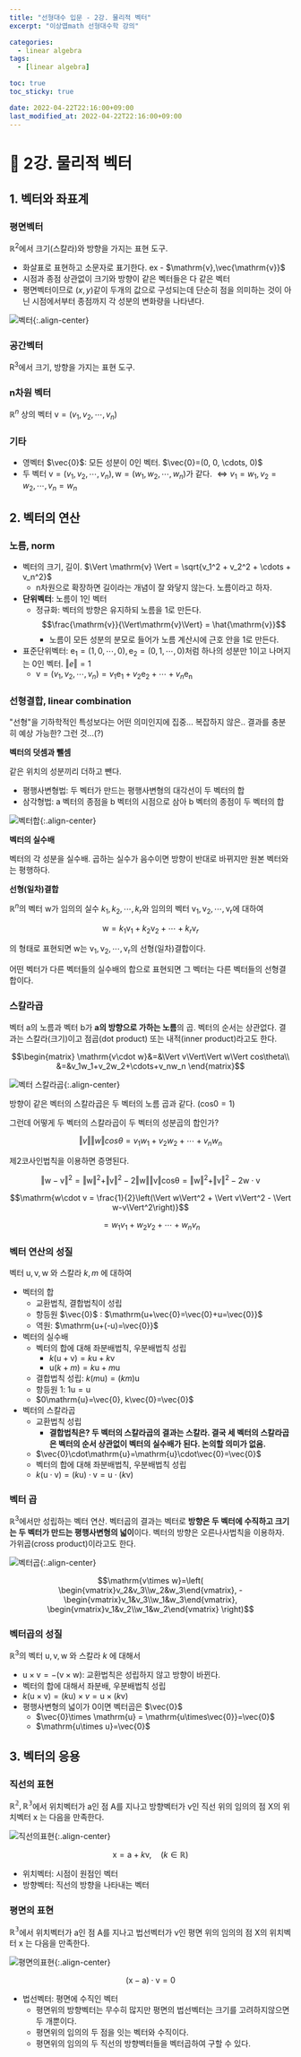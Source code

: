 ```yaml
---
title: "선형대수 입문 - 2강. 물리적 벡터"
excerpt: "이상엽math 선형대수학 강의"

categories:
  - linear algebra
tags:
  - [linear algebra]

toc: true
toc_sticky: true

date: 2022-04-22T22:16:00+09:00
last_modified_at: 2022-04-22T22:16:00+09:00
---
```


# 🤖 2강. 물리적 벡터

## 1. 벡터와 좌표계

### 평면벡터

$\mathbb{R}^2$에서 크기(스칼라)와 방향을 가지는 표현 도구. 
* 화살표로 표현하고 소문자로 표기한다. ex - $\mathrm{v},\vec{\mathrm{v}}$
* 시점과 종점 상관없이 크기와 방향이 같은 벡터들은 다 같은 벡터
* 평면벡터이므로 $(x, y)$같이 두개의 값으로 구성되는데 단순히 점을 의미하는 것이 아닌 시점에서부터 종점까지 각 성분의 변화량을 나타낸다.

![벡터](/assets/images/post/2022-04-22-linalg-lee-2/vector.jpg){:.align-center}

### 공간벡터

$\mathrm{R}^3$에서 크기, 방향을 가지는 표현 도구.

### n차원 벡터

$\mathbb{R}^n$ 상의 벡터 $\mathrm{v}=(v_1, v_2, \cdots, v_n)$

### 기타

* 영벡터 $\vec{0}$: 모든 성분이 0인 벡터. $\vec{0}=(0, 0, \cdots, 0)$
* 두 벡터 $\mathrm{v}=(v_1, v_2, \cdots, v_n), \mathrm{w}=(w_1, w_2, \cdots, w_n)$가 같다. $\iff v_1=w_1, v_2=w_2, \cdots, v_n=w_n$

## 2. 벡터의 연산

### 노름, norm

* 벡터의 크기, 길이. $\Vert \mathrm{v} \Vert = \sqrt{v_1^2 + v_2^2 + \cdots + v_n^2}$
  * n차원으로 확장하면 길이라는 개념이 잘 와닿지 않는다. 노름이라고 하자.
* **단위벡터**: 노름이 1인 벡터
  * 정규화: 벡터의 방향은 유지하되 노름을 1로 만든다. $$\frac{\mathrm{v}}{\Vert\mathrm{v}\Vert} = \hat{\mathrm{v}}$$
    * 노름이 모든 성분의 분모로 들어가 노름 계산시에 근호 안을 1로 만든다.
* 표준단위벡터: $\mathrm{e_1}=(1, 0, \cdots, 0), \mathrm{e_2}=(0, 1, \cdots, 0)$처럼 하나의 성분만 1이고 나머지는 0인 벡터. $\Vert e\Vert = 1$
  * $\mathrm{v} = (v_1, v_2, \cdots, v_n) = v_1\mathrm{e_1}+v_2\mathrm{e_2}+\cdots+v_n\mathrm{e_n}$

### 선형결합, linear combination

"선형"을 기하학적인 특성보다는 어떤 의미인지에 집중... 복잡하지 않은.. 결과를 충분히 예상 가능한? 그런 것...(?)

**벡터의 덧셈과 뺄셈**

같은 위치의 성분끼리 더하고 뺀다.
* 평행사변형법: 두 벡터가 만드는 평행사변형의 대각선이 두 벡터의 합
* 삼각형법: $\mathrm{a}$ 벡터의 종점을 $\mathrm{b}$ 벡터의 시점으로 삼아 $\mathrm{b}$ 벡터의 종점이 두 벡터의 합

![벡터합](/assets/images/post/2022-04-22-linalg-lee-2/vector_sum.jpg){:.align-center}

**벡터의 실수배**

벡터의 각 성분을 실수배. 곱하는 실수가 음수이면 방향이 반대로 바뀌지만 원본 벡터와는 평행하다.

**선형(일차)결합**

$\mathbb{R}^n$의 벡터 $\mathrm{w}$가 임의의 실수 $k_1, k_2, \cdots, k_r$와 임의의 벡터 $\mathrm{v_1, v_2, \cdots, v_r}$에 대하여

$$\mathrm{w} = k_1\mathrm{v}_1 + k_2\mathrm{v}_2 + \cdots + k_r\mathrm{v}_r$$

의 형태로 표현되면 $\mathrm{w}$는 $\mathrm{v_1, v_2, \cdots, v_r}$의 선형(일차)결합이다.

어떤 벡터가 다른 벡터들의 실수배의 합으로 표현되면 그 벡터는 다른 벡터들의 선형결합이다.

### 스칼라곱

벡터 $\mathrm{a}$의 노름과 벡터 $\mathrm{b}$가 **$\mathrm{a}$의 방향으로 가하는 노름**의 곱. 벡터의 순서는 상관없다. 결과는 스칼라(크기)이고 점곱(dot product) 또는 내적(inner product)라고도 한다.

$$\begin{matrix}
\mathrm{v\cdot w}&=&\Vert v\Vert\Vert w\Vert cos\theta\\
&=&v_1w_1+v_2w_2+\cdots+v_nw_n
\end{matrix}$$

![벡터 스칼라곱](/assets/images/post/2022-04-22-linalg-lee-2/vector-scalar-prod.jpg){:.align-center}

방향이 같은 벡터의 스칼라곱은 두 벡터의 노름 곱과 같다. ($\mathrm{cos}0=1$)

그런데 어떻게 두 벡터의 스칼라곱이 두 벡터의 성분곱의 합인가?

$$\Vert v\Vert\Vert w\Vert cos\theta=v_1w_1+v_2w_2+\cdots+v_nw_n$$

제2코사인법칙을 이용하면 증명된다.

$$\mathrm{\Vert w-v\Vert^2=\Vert w\Vert^2+\Vert v\Vert^2-2\Vert w\Vert\Vert v\Vert cos\theta = \Vert w\Vert^2+\Vert v\Vert^2-2 w\cdot v}$$

$$\mathrm{w\cdot v = \frac{1}{2}\left(\Vert w\Vert^2 + \Vert v\Vert^2 - \Vert w-v\Vert^2\right)}$$

$$=w_1v_1+w_2v_2+\cdots+w_nv_n$$

### 벡터 연산의 성질

벡터 $\mathrm{u, v, w}$ 와 스칼라 $k, m$ 에 대하여

* 벡터의 합
  * 교환법칙, 결합법칙이 성립
  * 항등원 $\vec{0}$ : $\mathrm{u+\vec{0}=\vec{0}+u=\vec{0}}$
  * 역원: $\mathrm{u+(-u)=\vec{0}}$
* 벡터의 실수배
  * 벡터의 합에 대해 좌분배법칙, 우분배법칙 성립
    * $k(\mathrm{u+v})=k\mathrm{u}+k\mathrm{v}$
    * $\mathrm{u}(k+m) = k\mathrm{u}+m\mathrm{u}$
  * 결합법칙 성립: $k(m\mathrm{u})=(km)\mathrm{u}$
  * 항등원 $1$: $1\mathrm{u}=\mathrm{u}$
  * $0\mathrm{u}=\vec{0}, k\vec{0}=\vec{0}$
* 벡터의 스칼라곱
  * 교환법칙 성립
    * **결합법칙은? 두 벡터의 스칼라곱의 결과는 스칼라. 결국 세 벡터의 스칼라곱은 벡터의 순서 상관없이 벡터의 실수배가 된다. 논의할 의미가 없음.**
  * $\vec{0}\cdot\mathrm{u}=\mathrm{u}\cdot\vec{0}=\vec{0}$
  * 벡터의 합에 대해 좌분배법칙, 우분배법칙 성립
  * $k(\mathrm{u\cdot v})=(k\mathrm{u})\cdot\mathrm{v}=\mathrm{u}\cdot(k\mathrm{v})$

### 벡터 곱

$\mathbb{R}^3$에서만 성립하는 벡터 연산. 벡터곱의 결과는 벡터로 **방향은 두 벡터에 수직하고 크기는 두 벡터가 만드는 평행사변형의 넓이**이다. 벡터의 방향은 오른나사법칙을 이용하자. 가위곱(cross product)이라고도 한다. 

![벡터곱](../../assets/images/post/2022-04-22-linalg-lee-2/vector-product.jpg){:.align-center}

$$\mathrm{v\times w}=\left(
  \begin{vmatrix}v_2&v_3\\w_2&w_3\end{vmatrix},
  -\begin{vmatrix}v_1&v_3\\w_1&w_3\end{vmatrix},
  \begin{vmatrix}v_1&v_2\\w_1&w_2\end{vmatrix}
\right)$$

### 벡터곱의 성질

$\mathbb{R}^3$의 벡터 $\mathrm{u, v, w}$ 와 스칼라 $k$ 에 대해서

* $\mathrm{u \times v = - (v\times w)}$: 교환법칙은 성립하지 않고 방향이 바뀐다.
* 벡터의 합에 대해서 좌분배, 우분배법칙 성립
* $k(\mathrm{u\times v}) = (k\mathrm{u})\times v = \mathrm{u}\times(k \mathrm{v})$
* 평행사변형의 넓이가 0이면 벡터곱은 $\vec{0}$
  * $\vec{0}\times \mathrm{u} = \mathrm{u\times\vec{0}}=\vec{0}$
  * $\mathrm{u\times u}=\vec{0}$

## 3. 벡터의 응용

### 직선의 표현

$\mathbb{R^2, R^3}$에서 위치벡터가 $\mathrm{a}$인 점 $\mathrm{A}$를 지나고 방향벡터가 $\mathrm{v}$인 직선 위의 임의의 점 $\mathrm{X}$의 위치벡터 $\mathrm{x}$ 는 다음을 만족한다.

![직선의표현](../../assets/images/post/2022-04-22-linalg-lee-2/line_eq.jpg){:.align-center}

$$\mathrm{x}=\mathrm{a}+k\mathrm{v}, \quad (k\in\mathbb{R})$$

* 위치벡터: 시점이 원점인 벡터
* 방향벡터: 직선의 방향을 나타내는 벡터

### 평면의 표현

$\mathbb{R^3}$에서 위치벡터가 $\mathrm{a}$인 점 $\mathrm{A}$를 지나고 법선벡터가 $\mathrm{v}$인 평면 위의 임의의 점 $\mathrm{X}$의 위치벡터 $\mathrm{x}$ 는 다음을 만족한다.

![평면의표현](../../assets/images/post/2022-04-22-linalg-lee-2/plane_eq.jpg){:.align-center}

$$\mathrm{(x-a)\cdot v}=0$$

* 법선벡터: 평면에 수직인 벡터
  * 평면위의 방향벡터는 무수히 많지만 평면의 법선벡터는 크기를 고려하지않으면 두 개뿐이다.
  * 평면위의 임의의 두 점을 잇는 벡터와 수직이다.
  * 평면위의 임의의 두 직선의 방향벡터들을 벡터곱하여 구할 수 있다.